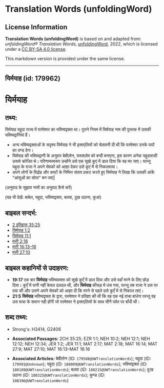 # Translation Words (unfoldingWord)

## License Information

**Translation Words (unfoldingWord)** is based on and adapted from: _unfoldingWord® Translation Words_, [unfoldingWord](https://unfoldingword.org/utw), 2022, which is licensed under a [CC BY-SA 4.0 license](https://creativecommons.org/licenses/by-sa/4.0/legalcode.en).

This markdown version is provided under the same license.



--------------------------------

## यिर्मयाह (id: 179962)

यिर्मयाह
========

तथ्य:
-----

यिर्मयाह यहूदा राज्य में परमेश्वर का भविष्यद्वक्ता था। पुराने नियम में यिर्मयाह नाम की पुस्तक में उसकी भविष्यद्वाणियां हैं।

* अन्य भविष्यद्वक्ताओं के सदृश्य यिर्मयाह ने भी इस्राएलियों को चेतावनी दी थी कि परमेश्वर उनके पापों का दण्ड देगा।
* यिर्मयाह की भविष्यद्वाणी के अनुवार बेबीलोन, यरूशलेम को बन्दी बनाएगा, इस कारण अनेक यहूदावासी उससे क्रोधित थे। परिणामस्वरूप उन्होंने उसे एक सूखे कूएं में डाल दिया कि वह मर जाए। परन्तु यहूदा के राजा ने अपने सेवकों को आज्ञा देकर उसे कूएं में से निकलवाया।
* अपने लोगों के विद्रोह और कष्टों के निमित्त संताप प्रकट करते हुए यिर्मयाह ने लिखा कि उसकी आंकें "आंसुओं का सोता" बन जाएं\|

(अनुवाद के सुझाव नामों का अनुवाद कैसे करें)

(यह भी देखें: बाबेल, यहूदा, भविष्यद्वक्ता, बलवा, दुख उठाना, कुआं)

बाइबल सन्दर्भ:
--------------

* [2 इतिहास 35:25](https://ref.ly/2Chr0:0)
* [यिर्मयाह 1:2](https://ref.ly/Jer1:2)
* [यिर्मयाह 11:1](https://ref.ly/Jer11:1)
* [मत्ती 2:18](https://ref.ly/Matt2:18)
* [मत्ती 16:13–16](https://ref.ly/Matt16:13-Matt16:16)
* [मत्ती 27:10](https://ref.ly/Matt27:10)

बाइबल कहानियों से उदाहरण:
-------------------------

* **19:17** एक बार **यिर्मयाह** भविष्यवक्ता को सूखे कुएँ में डाल दिया और उसे वहाँ मरने के लिए छोड़ दिया। कुएँ में पानी नहीं केवल दलदल थी, और **यिर्मयाह** कीचड़ में धंस गया, परन्तु तब राजा ने उस पर दया की और उसने अपने सेवकों को आज्ञा दी कि मरने से पहले उसे कुएँ में से निकाल लाएं।
* **21:5** **यिर्मयाह** भविष्यद्वक्ता के द्वारा, परमेश्वर ने प्रतिज्ञा की थी कि वह एक नई वाचा बांधेगा परन्तु वह उस वाचा के समान नही होंगी जो परमेश्वर ने इस्राएलियों के साथ सीनै पर्वत पर बाँधी थी।

शब्द तथ्य:
----------

* Strong's: H3414, G2408

* **Associated Passages:** 2CH 35:25; EZR 1:1; NEH 10:2; NEH 12:1; NEH 12:12; NEH 12:34; JER 1:2; JER 11:1; MAT 2:17; MAT 2:18; MAT 16:14; MAT 27:9; MAT 27:10; MAT 16:13–MAT 16:16
* **Associated Articles:** बेबीलोन (ID: `179588@UWTranslationWords`); यहूदा (ID: `179991@Unknown`); यहूदा (ID: `180009@UWTranslationWords`); भविष्यद्वक्ता (ID: `180189@UWTranslationWords`); बलवा  (ID: `180215@UWTranslationWords`); दुःख उठाना (ID: `180325@UWTranslationWords`); कुण्ड (ID: `180396@UWTranslationWords`)

